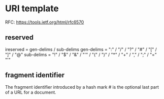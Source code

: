 # URI template

RFC: https://tools.ietf.org/html/rfc6570

## reserved

ireserved  =  gen-delims / sub-delims
gen-delims =  ":" / "/" / "?" / "#" / "[" / "]" / "@"
sub-delims =  "!" / "$" / "&" / "'" / "(" / ")"
           /  "*" / "+" / "," / ";" / "="
"'"

## fragment identifier

The fragment identifier introduced by a hash mark # is the optional last part of a URL for a document.
